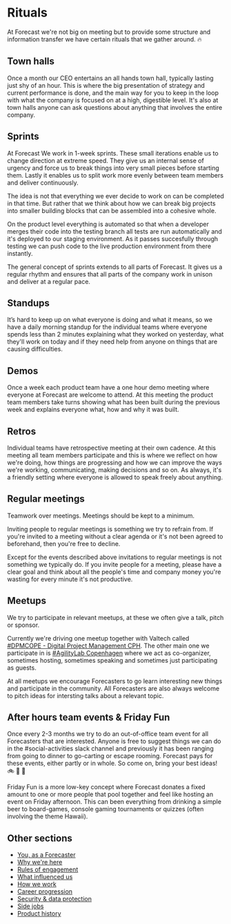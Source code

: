 # Rituals

At Forecast we're not big on meeting but to provide some structure and information transfer we have certain rituals that we gather around. :fire:

## Town halls

Once a month our CEO entertains an all hands town hall, typically lasting just shy of an hour. 
This is where the big presentation of strategy and current performance is done, and the main way for you to keep in the loop with what the company is focused on at a high, digestible level. It's also at town halls anyone can ask questions about anything that involves the entire company.

## Sprints

At Forecast We work in 1-week sprints. These small iterations enable us to change direction at extreme speed. They give us an internal sense of urgency and force us to break things into very small pieces before starting them. Lastly it enables us to split work more evenly between team members and deliver continuously.

The idea is not that everything we ever decide to work on can be completed in that time. But rather that we think about how we can break big projects into smaller building blocks that can be assembled into a cohesive whole.

On the product level everything is automated so that when a developer merges their code into the testing branch all tests are run automatically and it's deployed to our staging environment. As it passes succesfully through testing we can push code to the live production environment from there instantly.

The general concept of sprints extends to all parts of Forecast. It gives us a regular rhythm and ensures that all parts of the company work in unison and deliver at a regular pace.

## Standups

It’s hard to keep up on what everyone is doing and what it means, so we have a daily morning standup for the individual teams where everyone spends less than 2 minutes explaining what they worked on yesterday, what they'll work on today and if they need help from anyone on things that are causing difficulties.

## Demos

Once a week each product team have a one hour demo meeting where everyone at Forecast are welcome to attend. At this meeting the product team members take turns showing what has been built during the previous week and explains everyone what, how and why it was built. 

## Retros

Individual teams have retrospective meeting at their own cadence. At this meeting all team members participate and this is where we reflect on how we're doing, how things are progressing and how we can improve the ways we're working, communicating, making decisions and so on. As always, it's a friendly setting where everyone is allowed to speak freely about anything.

## Regular meetings

Teamwork over meetings. Meetings should be kept to a minimum.

Inviting people to regular meetings is something we try to refrain from. If you're invited to a meeting without a clear agenda or it's not been agreed to beforehand, then you're free to decline. 

Except for the events described above invitations to regular meetings is not something we typically do. If you invite people for a meeting, please have a clear goal and think about all the people's time and company money you're wasting for every minute it's not productive. 

## Meetups

We try to participate in relevant meetups, at these we often give a talk, pitch or sponsor. 

Currently we're driving one meetup together with Valtech called [#DPMCOPE - Digital Project Management CPH](https://www.meetup.com/DPMCOPE/). The other main one we participate in is [#AgilityLab Copenhagen](https://www.meetup.com/agilitylab/) where we act as co-organizer, sometimes hosting, sometimes speaking and sometimes just participating as guests.

At all meetups we encourage Forecasters to go learn interesting new things and participate in the community. All Forecasters are also always welcome to pitch ideas for intersting talks about a relevant topic.

## After hours team events & Friday Fun

Once every 2-3 months we try to do an out-of-office team event for all Forecasters that are interested. Anyone is free to suggest things we can do in the #social-activities slack channel and previously it has been ranging from going to dinner to go-carting or escape rooming. Forecast pays for these events, either partly or in whole. So come on, bring your best ideas! :bike: :doughnut: :tropical_drink:


Friday Fun is a more low-key concept where Forecast donates a fixed amount to one or more people that pool together and feel like hosting an event on Friday afternoon. This can been everything from drinking a simple beer to board-games, console gaming tournaments or quizzes (often involving the theme Hawaii).

## Other sections
* [You, as a Forecaster](you-as-a-forecaster.md)
* [Why we're here](why-we-are-here.md)
* [Rules of engagement](rules-of-engagement.md)
* [What influenced us](what-influenced-us.md)
* [How we work](how-we-work.md)
* [Career progression](career-progression.md)
* [Security & data protection](security-data-protection.md)
* [Side jobs](side-jobs.md)
* [Product history](product-history.md)
